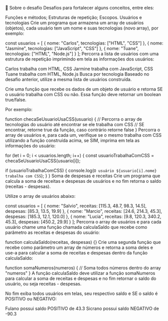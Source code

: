 🚀 Sobre o desafio
Desafios para fortalecer alguns conceitos, entre eles:

Funções e métodos;
Estruturas de repetição;
Escopos.
Usuários e tecnologias
Crie um programa que armazena um array de usuários (objetos), cada usuário tem um nome e suas tecnologias (novo array), por exemplo:

const usuarios = [
  { nome: "Carlos", tecnologias: ["HTML", "CSS"] },
  { nome: "Jasmine", tecnologias: ["JavaScript", "CSS"] },
  { nome: "Tuane", tecnologias: ["HTML", "Node.js"] }
];
Percorra a lista de usuários com uma estrutura de repetição imprimindo em tela as informações dos usuários:

Carlos trabalha com HTML, CSS
Jarmine trabalha com JavaScript, CSS
Tuane trabalha com HTML, Node.js
Busca por tecnologia
Baseado no desafio anterior, utilize a mesma lista de usuários construída.

Crie uma função que recebe os dados de um objeto de usuário e retorna SE o usuário trabalha com CSS ou não. Essa função deve retornar um boolean true/false.

Por exemplo:

function checaSeUsuarioUsaCSS(usuario) {
  // Percorra o array de tecnologias do usuário até encontrar se ele trabalha com CSS
  // SE encontrar, retorne true da função, caso contrário retorne false
}
Percorra o array de usuários e, para cada um, verifique se o mesmo trabalha com CSS utilizando a função construída acima, se SIM, imprima em tela as informações do usuário:

for (let i = 0; i < usuarios.length; i++) {
  const usuarioTrabalhaComCSS = checaSeUsuarioUsaCSS(usuario[i]);

  if (usuarioTrabalhaComCSS) {
    console.log(`O usuário ${usuario[i].nome} trabalha com CSS`);
  }
}
Soma de despesas e receitas
Crie um programa que calcula a soma de receitas e despesas de usuários e no fim retorna o saldo (receitas - despesas).

Utilize o array de usuários abaixo:

const usuarios = [
  {
    nome: "Salvio",
    receitas: [115.3, 48.7, 98.3, 14.5],
    despesas: [85.3, 13.5, 19.9]
  },
  {
    nome: "Marcio",
    receitas: [24.6, 214.3, 45.3],
    despesas: [185.3, 12.1, 120.0]
  },
  {
    nome: "Lucia",
    receitas: [9.8, 120.3, 340.2, 45.3],
    despesas: [450.2, 29.9]
  }
];
Percorra o array de usuários e para cada usuário chame uma função chamada calculaSaldo que recebe como parâmetro as receitas e despesas do usuário:

function calculaSaldo(receitas, despesas) {}
Crie uma segunda função que recebe como parâmetro um array de números e retorna a soma deles e use-a para calcular a soma de receitas e despesas dentro da função calculaSaldo:

function somaNumeros(numeros) {
  // Soma todos números dentro do array "numeros"
}
A função calculaSaldo deve utilizar a função somaNumeros para calcular a soma de receitas e despesas e no fim retornar o saldo do usuário, ou seja receitas - despesas.

No fim exiba todos usuários em telas, seu respectivo saldo e SE o saldo é POSITIVO ou NEGATIVO:

Fulano possui saldo POSITIVO de 43.3
Sicrano possui saldo NEGATIVO de -90.3